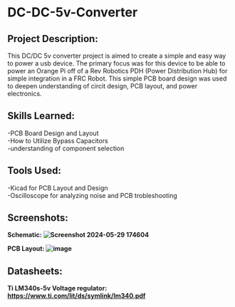 
# DC-DC-5v-Converter
<h2>Project Description:</h2>

This DC/DC 5v converter project is aimed to create a simple and easy way to power a usb device. The primary focus was for this device to be able to power an Orange Pi off of a Rev Robotics PDH (Power Distribution Hub) for simple integration in a FRC Robot. This simple PCB board design was used to deepen understanding of circit design, PCB layout, and power electronics.

<h2>Skills Learned:</h2>

-PCB Board Design and Layout  
-How to Utilize Bypass Capacitors  
-understanding of component selection  

<h2>Tools Used:</h2>

  -Kicad for PCB Layout and Design  
  -Oscilloscope for analyzing noise and PCB trobleshooting  

  
<h2>Screenshots:</h2>

<b>Schematic:<b>
![Screenshot 2024-05-29 174604](https://github.com/AlexRojasx/DC-5v-Converter/assets/116775585/69c431ad-4705-4799-8331-c287a15f6997)

<b>PCB Layout:<b>
![image](https://github.com/AlexRojasx/DC-5v-Converter/assets/116775585/4ca510a2-1d68-46a5-90e8-28dfc4d35848)

<h2>Datasheets:</h2>

Ti LM340s-5v Voltage regulator: https://www.ti.com/lit/ds/symlink/lm340.pdf 
